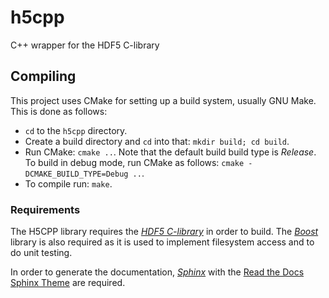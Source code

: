 # h5cpp
C++ wrapper for the HDF5 C-library

## Compiling
This project uses CMake for setting up a build system, usually GNU Make. This is done as follows:

 * ``cd`` to the ``h5cpp`` directory.
 * Create a build directory and ``cd`` into that: ``mkdir build; cd build``.
 * Run CMake: ``cmake ..``. Note that the default build build type is *Release*. To build in debug mode, run CMake as follows: ``cmake -DCMAKE_BUILD_TYPE=Debug ..``.
 * To compile run: ``make``.

### Requirements
The H5CPP library requires the [*HDF5 C-library*](https://www.hdfgroup.org) in order to build. The [*Boost*](http://www.boost.org) library is also required as it is used to implement filesystem access and to do unit testing.

In order to generate the documentation, [*Sphinx*](http://www.sphinx-doc.org/) with the [Read the Docs Sphinx Theme](https://github.com/rtfd/sphinx_rtd_theme) are required.